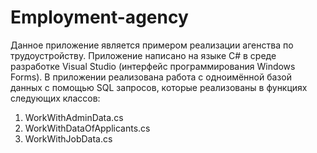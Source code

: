 # Employment-agency
Данное приложение является примером реализации агенства по трудоустройству. Приложение написано на языке C# в среде разработке 
Visual Studio (интерфейс программирования Windows Forms).
В приложении реализована работа с одноимённой базой данных с помощью SQL запросов, которые реализованы в функциях следующих классов:
1) WorkWithAdminData.cs
2) WorkWithDataOfApplicants.cs
3) WorkWithJobData.cs
